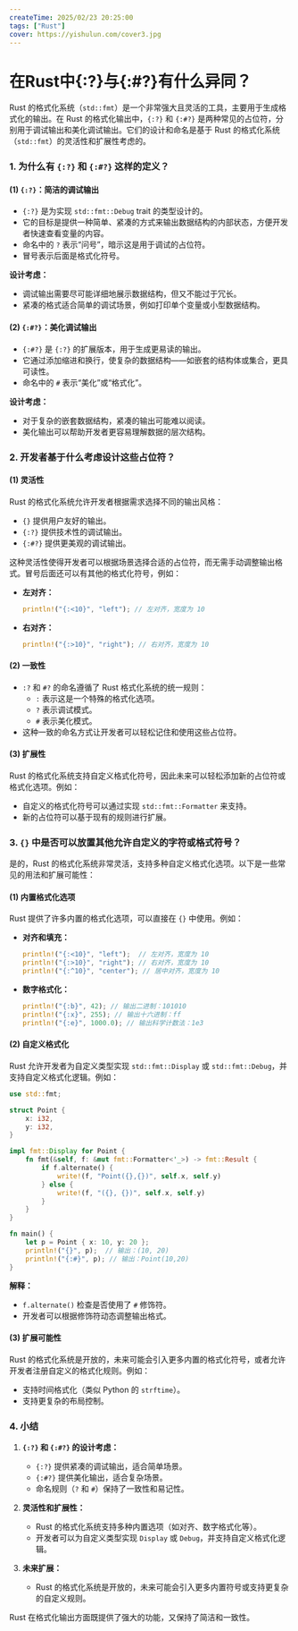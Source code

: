 ```yaml
---
createTime: 2025/02/23 20:25:00
tags: ["Rust"]
cover: https://yishulun.com/cover3.jpg
---
```


# 在Rust中{:?}与{:#?}有什么异同？

Rust 的格式化系统（`std::fmt`）是一个非常强大且灵活的工具，主要用于生成格式化的输出。在 Rust 的格式化输出中，`{:?}` 和 `{:#?}` 是两种常见的占位符，分别用于调试输出和美化调试输出。它们的设计和命名是基于 Rust 的格式化系统（`std::fmt`）的灵活性和扩展性考虑的。

### **1. 为什么有 `{:?}` 和 `{:#?}` 这样的定义？**

#### **(1) `{:?}`：简洁的调试输出**
- `{:?}` 是为实现 `std::fmt::Debug` trait 的类型设计的。
- 它的目标是提供一种简单、紧凑的方式来输出数据结构的内部状态，方便开发者快速查看变量的内容。
- 命名中的 `?` 表示“问号”，暗示这是用于调试的占位符。
- 冒号表示后面是格式化符号。

**设计考虑：**
- 调试输出需要尽可能详细地展示数据结构，但又不能过于冗长。
- 紧凑的格式适合简单的调试场景，例如打印单个变量或小型数据结构。

#### **(2) `{:#?}`：美化调试输出**
- `{:#?}` 是 `{:?}` 的扩展版本，用于生成更易读的输出。
- 它通过添加缩进和换行，使复杂的数据结构——如嵌套的结构体或集合，更具可读性。
- 命名中的 `#` 表示“美化”或“格式化”。

**设计考虑：**
- 对于复杂的嵌套数据结构，紧凑的输出可能难以阅读。
- 美化输出可以帮助开发者更容易理解数据的层次结构。



### **2. 开发者基于什么考虑设计这些占位符？**

#### **(1) 灵活性**
Rust 的格式化系统允许开发者根据需求选择不同的输出风格：
- `{}` 提供用户友好的输出。
- `{:?}` 提供技术性的调试输出。
- `{:#?}` 提供更美观的调试输出。

这种灵活性使得开发者可以根据场景选择合适的占位符，而无需手动调整输出格式。冒号后面还可以有其他的格式化符号，例如：

- **左对齐：**

  ```rust
  println!("{:<10}", "left"); // 左对齐，宽度为 10  
  ```

- **右对齐：**

  ```rust
  println!("{:>10}", "right"); // 右对齐，宽度为 10
  ```

#### **(2) 一致性**
- `:?` 和 `#?` 的命名遵循了 Rust 格式化系统的统一规则：
  - `:` 表示这是一个特殊的格式化选项。
  - `?` 表示调试模式。
  - `#` 表示美化模式。
- 这种一致的命名方式让开发者可以轻松记住和使用这些占位符。

#### **(3) 扩展性**
Rust 的格式化系统支持自定义格式化符号，因此未来可以轻松添加新的占位符或格式化选项。例如：
- 自定义的格式化符号可以通过实现 `std::fmt::Formatter` 来支持。
- 新的占位符可以基于现有的规则进行扩展。



### **3. `{}` 中是否可以放置其他允许自定义的字符或格式符号？**

是的，Rust 的格式化系统非常灵活，支持多种自定义格式化选项。以下是一些常见的用法和扩展可能性：

#### **(1) 内置格式化选项**
Rust 提供了许多内置的格式化选项，可以直接在 `{}` 中使用。例如：
- **对齐和填充：**
  ```rust
  println!("{:<10}", "left");  // 左对齐，宽度为 10
  println!("{:>10}", "right"); // 右对齐，宽度为 10
  println!("{:^10}", "center"); // 居中对齐，宽度为 10
  ```
- **数字格式化：**
  ```rust
  println!("{:b}", 42); // 输出二进制：101010
  println!("{:x}", 255); // 输出十六进制：ff
  println!("{:e}", 1000.0); // 输出科学计数法：1e3
  ```

#### **(2) 自定义格式化**
Rust 允许开发者为自定义类型实现 `std::fmt::Display` 或 `std::fmt::Debug`，并支持自定义格式化逻辑。例如：
```rust
use std::fmt;

struct Point {
    x: i32,
    y: i32,
}

impl fmt::Display for Point {
    fn fmt(&self, f: &mut fmt::Formatter<'_>) -> fmt::Result {
        if f.alternate() {
            write!(f, "Point({},{})", self.x, self.y)
        } else {
            write!(f, "({}, {})", self.x, self.y)
        }
    }
}

fn main() {
    let p = Point { x: 10, y: 20 };
    println!("{}", p);  // 输出：(10, 20)
    println!("{:#}", p); // 输出：Point(10,20)
}
```

**解释：**
- `f.alternate()` 检查是否使用了 `#` 修饰符。
- 开发者可以根据修饰符动态调整输出格式。

#### **(3) 扩展可能性**
Rust 的格式化系统是开放的，未来可能会引入更多内置的格式化符号，或者允许开发者注册自定义的格式化规则。例如：
- 支持时间格式化（类似 Python 的 `strftime`）。
- 支持更复杂的布局控制。



### **4. 小结**

1. **`{:?}` 和 `{:#?}` 的设计考虑：**
   - `{:?}` 提供紧凑的调试输出，适合简单场景。
   - `{:#?}` 提供美化输出，适合复杂场景。
   - 命名规则（`?` 和 `#`）保持了一致性和易记性。

2. **灵活性和扩展性：**
   - Rust 的格式化系统支持多种内置选项（如对齐、数字格式化等）。
   - 开发者可以为自定义类型实现 `Display` 或 `Debug`，并支持自定义格式化逻辑。

3. **未来扩展：**
   - Rust 的格式化系统是开放的，未来可能会引入更多内置符号或支持更复杂的自定义规则。

Rust 在格式化输出方面既提供了强大的功能，又保持了简洁和一致性。